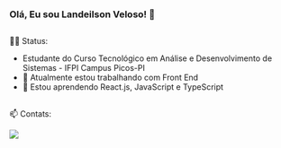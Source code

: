 ### Olá, Eu sou Landeilson Veloso! 👋

##

👨‍💻 Status:

- Estudante do Curso Tecnológico em Análise e Desenvolvimento de Sistemas - IFPI Campus Picos-PI
- 🔭 Atualmente estou trabalhando com Front End
- 🌱 Estou aprendendo React.js, JavaScript e TypeScript

##


📫 Contats:

<div>
   <a href="malito:landeilson.veloso.programmer@gmail.com"><img src="https://img.shields.io/badge/Gmail-D14836?style=for-the-badge&logo=gmail&logoColor=white"></a>
</div>
